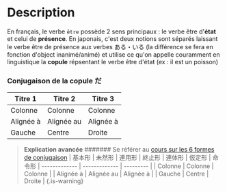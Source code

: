 <!-- TITLE: La copule だ・です -->
<!-- SUBTITLE: A quick summary of Grammaire Copule -->

# Description
En français, le verbe `être` possède 2 sens principaux : le verbe être d'**état** et celui de **présence**. En japonais, c'est deux notions sont séparés laissant le verbe être de présence aux verbes ある・いる (la différence se fera en fonction d'object inanimé/animé) et utilise ce qu'on appelle couramment en linguistique la **copule** répsentant le verbe être d'état (ex : il est un poisson)

### Conjugaison de la copule だ
| Titre 1       |     Titre 2     |   Titre 3      |
| ------------- | -------------   | ---------      |
| Colonne       |     Colonne     |      Colonne   |
| Alignée à     |      Alignée au |     Alignée à  |
| Gauche        |      Centre     |      Droite    |


> **Explication avancée**
> ####### Se référer au [cours sur les 6 formes de conjugaison]()
> | 基本形       |     未然形     |   連用形     | 終止形 | 連体形 | 仮定形 | 命令形
> | ------------- | -------------   | ---------      |
> | Colonne       |     Colonne     |      Colonne   |
> | Alignée à     |      Alignée au |     Alignée à  |
> | Gauche        |      Centre     |      Droite    |
{.is-warning}